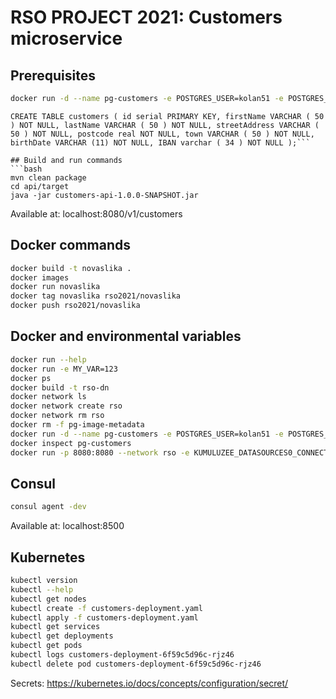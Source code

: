 # RSO PROJECT 2021: Customers microservice

## Prerequisites

```bash
docker run -d --name pg-customers -e POSTGRES_USER=kolan51 -e POSTGRES_PASSWORD=postgres -e POSTGRES_DB=customers -p 5432:5432 postgres:13
```

```
CREATE TABLE customers ( id serial PRIMARY KEY, firstName VARCHAR ( 50 ) NOT NULL, lastName VARCHAR ( 50 ) NOT NULL, streetAddress VARCHAR ( 50 ) NOT NULL, postcode real NOT NULL, town VARCHAR ( 50 ) NOT NULL, birthDate VARCHAR (11) NOT NULL, IBAN varchar ( 34 ) NOT NULL );```

## Build and run commands
```bash
mvn clean package
cd api/target
java -jar customers-api-1.0.0-SNAPSHOT.jar
```
Available at: localhost:8080/v1/customers

## Docker commands
```bash
docker build -t novaslika .   
docker images
docker run novaslika    
docker tag novaslika rso2021/novaslika   
docker push rso2021/novaslika  
```

## Docker and environmental variables
```bash
docker run --help
docker run -e MY_VAR=123
docker ps
docker build -t rso-dn
docker network ls
docker network create rso
docker network rm rso
docker rm -f pg-image-metadata
docker run -d --name pg-customers -e POSTGRES_USER=kolan51 -e POSTGRES_PASSWORD=postgres -e POSTGRES_DB=image-metadata -p 5432:5432 --network rso postgres:13
docker inspect pg-customers
docker run -p 8080:8080 --network rso -e KUMULUZEE_DATASOURCES0_CONNECTIONURL=jdbc:postgresql://pg-customers:5432/customers rso-dn
```

## Consul
```bash
consul agent -dev
```
Available at: localhost:8500


## Kubernetes
```bash
kubectl version
kubectl --help
kubectl get nodes
kubectl create -f customers-deployment.yaml 
kubectl apply -f customers-deployment.yaml 
kubectl get services 
kubectl get deployments
kubectl get pods
kubectl logs customers-deployment-6f59c5d96c-rjz46
kubectl delete pod customers-deployment-6f59c5d96c-rjz46
```
Secrets: https://kubernetes.io/docs/concepts/configuration/secret/
